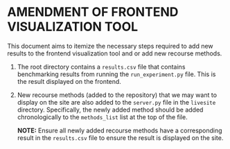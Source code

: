 # AMENDMENT OF FRONTEND VISUALIZATION TOOL

This document aims to itemize the necessary steps required to add new results to the frontend visualization tool and or add new recourse methods.

1. The root directory contains a `results.csv` file that contains benchmarking results from running the `run_experiment.py` file. This is the result displayed on the frontend.

2. New recourse methods (added to the repository) that we may want to display on the site are also added to the `server.py` file in the `livesite` directory. Specifically, the newly added method should be added chronologically to the `methods_list` list at the top of the file.

   **NOTE:** Ensure all newly added recourse methods have a corresponding result in the `results.csv` file to ensure the result is displayed on the site.
